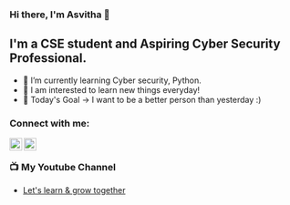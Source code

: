 ### Hi there, I'm Asvitha 👋

## I'm a CSE student and Aspiring Cyber Security Professional.

- 🌱 I’m currently learning Cyber security, Python.
- 👀 I am interested to learn new things everyday!
- 🥅 Today's Goal -> I want to be a better person than yesterday :)

### Connect with me:

[<img align="left" alt="twitter.com/asvitha_vs | Twitter" width="22px" src="https://cdn.jsdelivr.net/npm/simple-icons@v3/icons/twitter.svg" />][twitter]
[<img align="left" alt="in/asvitha-v-s-562aa41aa/ | LinkedIn" width="22px" src="https://cdn.jsdelivr.net/npm/simple-icons@v3/icons/linkedin.svg" />][linkedin]

</br>

### 📺 My Youtube Channel

<!-- YOUTUBE:START -->
- [Let's learn & grow together](https://www.youtube.com/channel/UCVFLegjgN97k4AkyX6nHAOQ/videos)
<!-- YOUTUBE:END -->

[website]: https://asvithavs.wixsite.com/my-site-3
[youtube]: https://www.youtube.com/channel/UCVFL
[twitter]: https://twitter.com/asvitha_vs
[linkedin]: https://www.linkedin.com/in/asvitha-v-s-562aa41aa/
